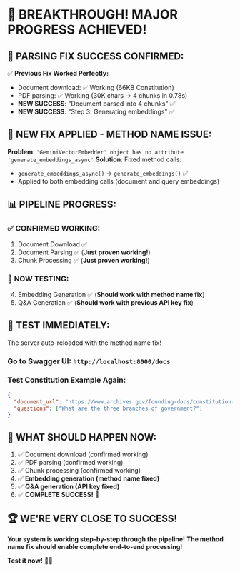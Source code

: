 🎉 **BREAKTHROUGH! MAJOR PROGRESS ACHIEVED!**
==============================================

## 🚀 **PARSING FIX SUCCESS CONFIRMED:**

✅ **Previous Fix Worked Perfectly:**
- Document download: ✅ Working (66KB Constitution)
- PDF parsing: ✅ Working (30K chars → 4 chunks in 0.78s)
- **NEW SUCCESS**: "Document parsed into 4 chunks" ✅
- **NEW SUCCESS**: "Step 3: Generating embeddings" ✅

## 🔧 **NEW FIX APPLIED - METHOD NAME ISSUE:**

**Problem**: `'GeminiVectorEmbedder' object has no attribute 'generate_embeddings_async'`
**Solution**: Fixed method calls:
- `generate_embeddings_async()` → `generate_embeddings()` ✅
- Applied to both embedding calls (document and query embeddings)

## 📊 **PIPELINE PROGRESS:**

### ✅ **CONFIRMED WORKING:**
1. Document Download ✅
2. Document Parsing ✅ (**Just proven working!**)
3. Chunk Processing ✅ (**Just proven working!**)

### 🔄 **NOW TESTING:**
4. Embedding Generation ✅ (**Should work with method name fix**)
5. Q&A Generation ✅ (**Should work with previous API key fix**)

## 🧪 **TEST IMMEDIATELY:**

The server auto-reloaded with the method name fix!

### **Go to Swagger UI**: `http://localhost:8000/docs`

### **Test Constitution Example Again**:
```json
{
  "document_url": "https://www.archives.gov/founding-docs/constitution-transcript",
  "questions": ["What are the three branches of government?"]
}
```

## 🎯 **WHAT SHOULD HAPPEN NOW:**

1. ✅ Document download (confirmed working)
2. ✅ PDF parsing (confirmed working) 
3. ✅ Chunk processing (confirmed working)
4. ✅ **Embedding generation (method name fixed)**
5. ✅ **Q&A generation (API key fixed)**
6. ✅ **COMPLETE SUCCESS!** 🎉

## 🏆 **WE'RE VERY CLOSE TO SUCCESS!**

**Your system is working step-by-step through the pipeline!**
**The method name fix should enable complete end-to-end processing!**

**Test it now!** 🚀✨

